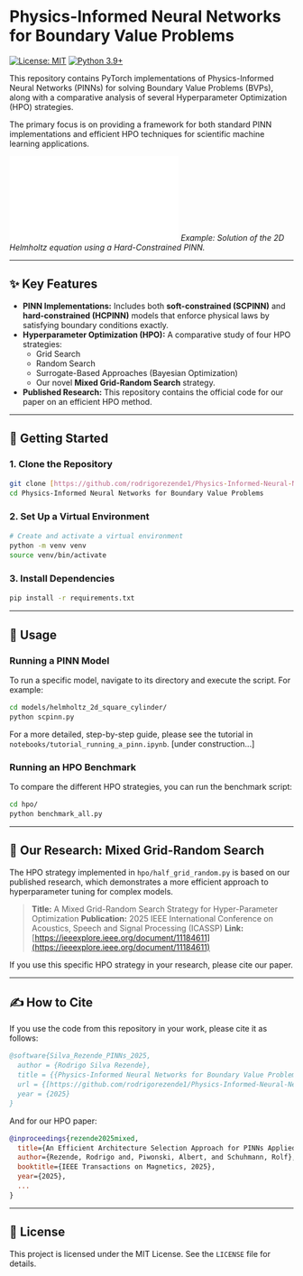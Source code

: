 # Physics-Informed Neural Networks for Boundary Value Problems

[![License: MIT](https://img.shields.io/badge/License-MIT-yellow.svg)](https://opensource.org/licenses/MIT)
[![Python 3.9+](https://img.shields.io/badge/python-3.9+-blue.svg)](https://www.python.org/downloads/release/python-390/)

This repository contains PyTorch implementations of Physics-Informed Neural Networks (PINNs) for solving Boundary Value Problems (BVPs), along with a comparative analysis of several Hyperparameter Optimization (HPO) strategies.

The primary focus is on providing a framework for both standard PINN implementations and efficient HPO techniques for scientific machine learning applications.

![Helmholtz Solution Figure](figures/helmholtz_solution.pdf)
*Example: Solution of the 2D Helmholtz equation using a Hard-Constrained PINN.*

---

## ✨ Key Features

* **PINN Implementations:** Includes both **soft-constrained (SCPINN)** and **hard-constrained (HCPINN)** models that enforce physical laws by satisfying boundary conditions exactly.
* **Hyperparameter Optimization (HPO):** A comparative study of four HPO strategies:
    * Grid Search 
    * Random Search
    * Surrogate-Based Approaches (Bayesian Optimization)
    * Our novel **Mixed Grid-Random Search** strategy.
* **Published Research:** This repository contains the official code for our paper on an efficient HPO method.

---

## 🚀 Getting Started

### 1. Clone the Repository
```bash
git clone [https://github.com/rodrigorezende1/Physics-Informed-Neural-Networks.git](https://github.com/rodrigorezende1/Physics-Informed-Neural-Networks.git)
cd Physics-Informed Neural Networks for Boundary Value Problems
```

### 2. Set Up a Virtual Environment
```bash
# Create and activate a virtual environment
python -m venv venv
source venv/bin/activate
```

### 3. Install Dependencies
```bash
pip install -r requirements.txt
```

---

## 🔧 Usage

### Running a PINN Model
To run a specific model, navigate to its directory and execute the script. For example:
```bash
cd models/helmholtz_2d_square_cylinder/
python scpinn.py
```
For a more detailed, step-by-step guide, please see the tutorial in `notebooks/tutorial_running_a_pinn.ipynb`. [under construction...]

### Running an HPO Benchmark
To compare the different HPO strategies, you can run the benchmark script:
```bash
cd hpo/
python benchmark_all.py
```

---

## 📄 Our Research: Mixed Grid-Random Search

The HPO strategy implemented in `hpo/half_grid_random.py` is based on our published research, which demonstrates a more efficient approach to hyperparameter tuning for complex models.

> **Title:** A Mixed Grid-Random Search Strategy for Hyper-Parameter Optimization
> **Publication:** 2025 IEEE International Conference on Acoustics, Speech and Signal Processing (ICASSP)
> **Link:** [https://ieeexplore.ieee.org/document/11184611](https://ieeexplore.ieee.org/document/11184611)

If you use this specific HPO strategy in your research, please cite our paper.

---

## ✍️ How to Cite

If you use the code from this repository in your work, please cite it as follows:
```bibtex
@software{Silva_Rezende_PINNs_2025,
  author = {Rodrigo Silva Rezende},
  title = {{Physics-Informed Neural Networks for Boundary Value Problems}},
  url = {[https://github.com/rodrigorezende1/Physics-Informed-Neural-Networks.git](https://github.com/rodrigorezende1/Physics-Informed-Neural-Networks.git)},
  year = {2025}
}
```
And for our HPO paper:
```bibtex
@inproceedings{rezende2025mixed,
  title={An Efficient Architecture Selection Approach for PINNs Applied to Electromagnetic Problems},
  author={Rezende, Rodrigo and, Piwonski, Albert, and Schuhmann, Rolf},
  booktitle={IEEE Transactions on Magnetics, 2025},
  year={2025},
  ...
}
```

---

## 📜 License

This project is licensed under the MIT License. See the `LICENSE` file for details.